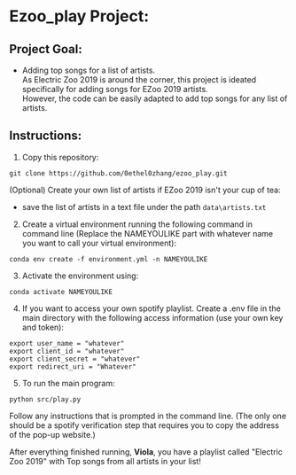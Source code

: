 # Ezoo_play Project:

## Project Goal:
- Adding top songs for a list of artists. <br>
As Electric Zoo 2019 is around the corner, this project is ideated specifically for adding songs for EZoo 2019 artists.<br>
However, the code can be easily adapted to add top songs for any list of artists.

## Instructions:

1. Copy this repository:

  `git clone https://github.com/0ethel0zhang/ezoo_play.git`

(Optional) Create your own list of artists if EZoo 2019 isn't your cup of tea:
- save the list of artists in a text file under the path `data\artists.txt`

2. Create a virtual environment running the following command in command line (Replace the NAMEYOULIKE part with whatever name you want to call your virtual environment):

  `conda env create -f environment.yml -n NAMEYOULIKE`

3. Activate the environment using:

  `conda activate NAMEYOULIKE`

4. If you want to access your own spotify playlist. Create a .env file in the main directory with the following access information (use your own key and token):

  `export user_name = "whatever"`<br>
	`export client_id = "whatever"`<br>
	`export client_secret = "whatever"`<br>
	`export redirect_uri = "Whatever"`

5. To run the main program:

  `python src/play.py`
  
  Follow any instructions that is prompted in the command line. (The only one should be a spotify verification step that requires you to copy the address of the pop-up website.)
  
After everything finished running, **Viola**, you have a playlist called "Electric Zoo 2019" with Top songs from all artists in your list!
